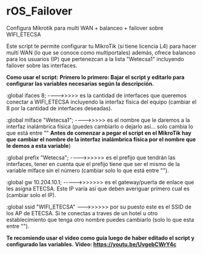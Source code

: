 # rOS_Failover
Configura Mikrotik para multi WAN + balanceo + failover sobre WIFI_ETECSA

Este script te permite configurar tu MikroTik (si tiene licencia L4) para hacer multi WAN (lo que se conoce como multiportales) además, ofrece balanceo para los usuarios (IP) que pertenezcan a la lista "Wetecsa1" incluyendo failover sobre las interfaces.

<b>Como usar el script:</b>
<b>Primero lo primero: Bajar el script y editarlo para configurar las variables necesarias según la descripción.</b>

:global ifaces 8; ---->>>>> es la cantidad de interfaces que queremos conectar a WIFI_ETECSA incluyendo la interfaz física del equipo (cambiar el 8 por la cantidad de interfaces deseadas).

:global mIface "Wetecsa1"; ---->>>>> es el nombre que le daremos a la interfaz inalámbrica física (puedes cambiarlo o dejarlo asi... solo cambia lo que está entre "" <b>Antes de comenzar a pegar el script en el MikroTik hay que cambiar el nombre de la interfaz inalámbrica física por el nombre que le demos a esta variable</b>)

:global prefix "Wetecsa"; ---->>>>>> es el prefijo que tendrán las interfaces, tener en cuenta que el prefijo tiene que ser el mismo de la variable mIface sin el número (cambiar solo lo que está entre "").

:global gw 10.204.10.1; ----->>>>>>> es el gateway/puerta de enlace que les asigna ETECSA. Este IP varía así que deben averiguar primero cual es (cambiar solo el IP).

:global ssid "WIFI_ETECSA" --->>>>>> por su puesto este es el SSID de los AP de ETECSA. Si te conectas a traves de un hotel u otro establecimiento que tenga otro nombre puedes cambiarlo (solo lo que esta entre "").

<b>Te recomiendo usar el video como guía luego de haber editado el script y configurado las variables.</b>
<b>Video:<b> https://youtu.be/UvgebCWrY4c
